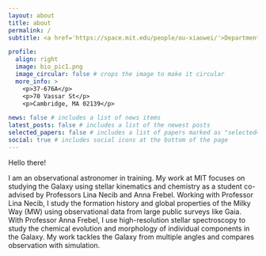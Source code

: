 ```yaml
---
layout: about
title: about
permalink: /
subtitle: <a href='https://space.mit.edu/people/ou-xiaowei/'>Department of Physics and MIT Kavli Institute for Astrophysics and Space Research</a>. 

profile:
  align: right
  image: bio_pic1.png
  image_circular: false # crops the image to make it circular
  more_info: >
    <p>37-676A</p>
    <p>70 Vassar St</p>
    <p>Cambridge, MA 02139</p>

news: false # includes a list of news items
latest_posts: false # includes a list of the newest posts
selected_papers: false # includes a list of papers marked as "selected={true}"
social: true # includes social icons at the bottom of the page
---
```


Hello there! 

I am an observational astronomer in training. My work at MIT focuses on studying the Galaxy using stellar kinematics and chemistry as a student co-advised by Professors Lina Necib and Anna Frebel. Working with Professor Lina Necib, I study the formation history and global properties of the Milky Way (MW) using observational data from large public surveys like Gaia. With Professor Anna Frebel, I use high-resolution stellar spectroscopy to study the chemical evolution and morphology of individual components in the Galaxy. My work tackles the Galaxy from multiple angles and compares observation with simulation.